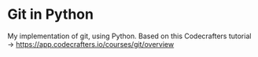 # Git in Python

My implementation of git, using Python. Based on this Codecrafters tutorial -> https://app.codecrafters.io/courses/git/overview
